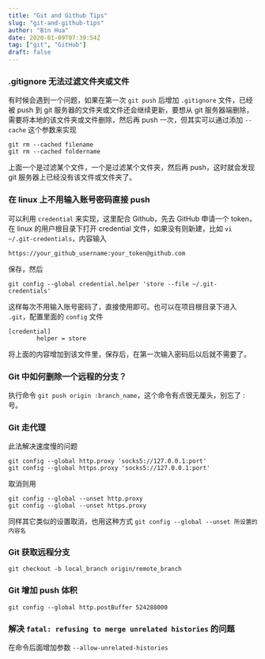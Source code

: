 ```yaml
---
title: "Git and Github Tips"
slug: "git-and-github-tips"
author: "Bin Hua"
date: 2020-01-09T07:39:54Z
tag: ["git", "GitHub"]
draft: false
---
```


### .gitignore 无法过滤文件夹或文件

有时候会遇到一个问题，如果在第一次 `git push` 后增加 `.gitignore` 文件，已经被 push 到 git 服务器的文件夹或文件还会继续更新，要想从 git 服务器端删除，需要将本地的该文件夹或文件删除，然后再 push 一次，但其实可以通过添加 `--cache` 这个参数来实现

```
git rm --cached filename
git rm --cached foldername
```

上面一个是过滤某个文件，一个是过滤某个文件夹，然后再 push，这时就会发现 git 服务器上已经没有该文件或文件夹了。

### 在 linux 上不用输入账号密码直接 push

可以利用 `credential` 来实现，这里配合 Github，先去 GitHub 申请一个 token，在 linux 的用户根目录下打开 credential 文件，如果没有则新建，比如 `vi ~/.git-credentials`，内容输入

```
https://your_github_username:your_token@github.com
```

保存，然后

```
git config --global credential.helper 'store --file ~/.git-credentials'
```

这样每次不用输入账号密码了，直接使用即可。也可以在项目根目录下进入 `.git`，配置里面的 `config` 文件

```
[credential]
        helper = store
```

将上面的内容增加到该文件里，保存后，在第一次输入密码后以后就不需要了。

### Git 中如何删除一个远程的分支？ 

执行命令 `git push origin :branch_name`，这个命令有点很无厘头，别忘了 : 号。

### Git 走代理 

此法解决速度慢的问题

```
git config --global http.proxy 'socks5://127.0.0.1:port' 
git config --global https.proxy 'socks5://127.0.0.1:port' 
```

取消则用

```
git config --global --unset http.proxy
git config --global --unset https.proxy
```

同样其它类似的设置取消，也用这种方式 `git config --global --unset 所设置的内容名`

### Git 获取远程分支
    
```
git checkout -b local_branch origin/remote_branch
```

### Git 增加 push 体积
    
```
git config --global http.postBuffer 524288000
```

### 解决 `fatal: refusing to merge unrelated histories` 的问题

在命令后面增加参数 `--allow-unrelated-histories`

